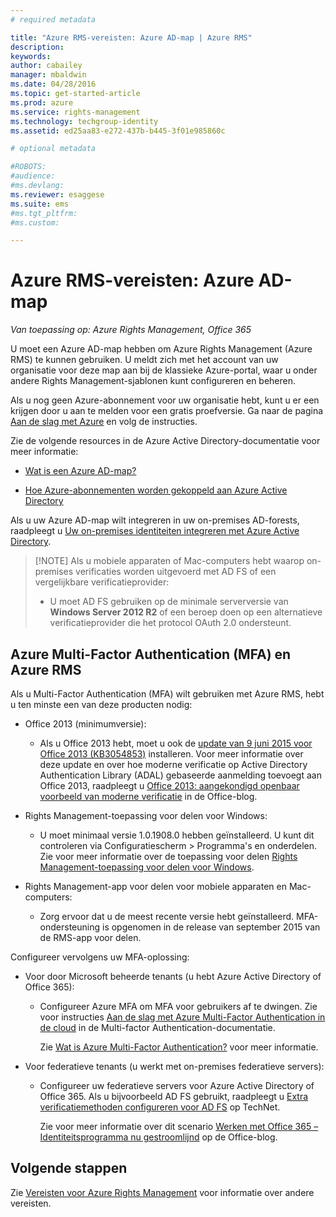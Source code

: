 ```yaml
---
# required metadata

title: "Azure RMS-vereisten: Azure AD-map | Azure RMS"
description:
keywords:
author: cabailey
manager: mbaldwin
ms.date: 04/28/2016
ms.topic: get-started-article
ms.prod: azure
ms.service: rights-management
ms.technology: techgroup-identity
ms.assetid: ed25aa83-e272-437b-b445-3f01e985860c

# optional metadata

#ROBOTS:
#audience:
#ms.devlang:
ms.reviewer: esaggese
ms.suite: ems
#ms.tgt_pltfrm:
#ms.custom:

---
```


# Azure RMS-vereisten: Azure AD-map

*Van toepassing op: Azure Rights Management, Office 365*


U moet een Azure AD-map hebben om Azure Rights Management (Azure RMS) te kunnen gebruiken. U meldt zich met het account van uw organisatie voor deze map aan bij de klassieke Azure-portal, waar u onder andere Rights Management-sjablonen kunt configureren en beheren.

Als u nog geen Azure-abonnement voor uw organisatie hebt, kunt u er een krijgen door u aan te melden voor een gratis proefversie. Ga naar de pagina [Aan de slag met Azure](https://account.windowsazure.com/organization) en volg de instructies.

Zie de volgende resources in de Azure Active Directory-documentatie voor meer informatie:

-   [Wat is een Azure AD-map?](/active-directory/active-directory-whatis)

-   [Hoe Azure-abonnementen worden gekoppeld aan Azure Active Directory](/active-directory/active-directory-how-subscriptions-associated-directory)

Als u uw Azure AD-map wilt integreren in uw on-premises AD-forests, raadpleegt u [Uw on-premises identiteiten integreren met Azure Active Directory](/active-directory/active-directory-aadconnect).

> [!NOTE] Als u mobiele apparaten of Mac-computers hebt waarop on-premises verificaties worden uitgevoerd met AD FS of een vergelijkbare verificatieprovider:
> 
> -   U moet AD FS gebruiken op de minimale serverversie van **Windows Server 2012 R2** of een beroep doen op een alternatieve verificatieprovider die het protocol OAuth 2.0 ondersteunt.

## Azure Multi-Factor Authentication (MFA) en Azure RMS
Als u Multi-Factor Authentication (MFA) wilt gebruiken met Azure RMS, hebt u ten minste een van deze producten nodig:

-   Office 2013 (minimumversie):

    -   Als u Office 2013 hebt, moet u ook de [update van 9 juni 2015 voor Office 2013 (KB3054853)](https://support.microsoft.com/kb/3054853) installeren. Voor meer informatie over deze update en over hoe moderne verificatie op Active Directory Authentication Library (ADAL) gebaseerde aanmelding toevoegt aan Office 2013, raadpleegt u [Office 2013: aangekondigd openbaar voorbeeld van moderne verificatie](https://blogs.office.com/2015/03/23/office-2013-modern-authentication-public-preview-announced/) in de Office-blog.

-   Rights Management-toepassing voor delen voor Windows:

    -   U moet minimaal versie 1.0.1908.0 hebben geïnstalleerd. U kunt dit controleren via Configuratiescherm > Programma's en onderdelen. Zie voor meer informatie over de toepassing voor delen [Rights Management-toepassing voor delen voor Windows](../rms-client/sharing-app-windows.md).

-   Rights Management-app voor delen voor mobiele apparaten en Mac-computers:

    -   Zorg ervoor dat u de meest recente versie hebt geïnstalleerd. MFA-ondersteuning is opgenomen in de release van september 2015 van de RMS-app voor delen.

Configureer vervolgens uw MFA-oplossing:

-   Voor door Microsoft beheerde tenants (u hebt Azure Active Directory of Office 365):

    -   Configureer Azure MFA om MFA voor gebruikers af te dwingen. Zie voor instructies [Aan de slag met Azure Multi-Factor Authentication in de cloud](/multi-factor-authentication/multi-factor-authentication-get-started-cloud) in de Multi-factor Authentication-documentatie.

        Zie [Wat is Azure Multi-Factor Authentication?](/multi-factor-authentication/multi-factor-authentication) voor meer informatie.

-   Voor federatieve tenants (u werkt met on-premises federatieve servers):

    -   Configureer uw federatieve servers voor Azure Active Directory of Office 365. Als u bijvoorbeeld AD FS gebruikt, raadpleegt u [Extra verificatiemethoden configureren voor AD FS](https://technet.microsoft.com/library/dn758113.aspx) op TechNet.

        Zie voor meer informatie over dit scenario [Werken met Office 365 – Identiteitsprogramma nu gestroomlijnd](https://blogs.office.com/2014/01/30/the-works-with-office-365-identity-program-now-streamlined/) op de Office-blog.

## Volgende stappen
Zie [Vereisten voor Azure Rights Management](requirements-azure-rms.md) voor informatie over andere vereisten.



<!--HONumber=May16_HO2-->



